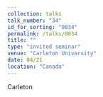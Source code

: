 ```yaml
---
collection: talks
talk_number: "34"
id_for_sorting: "0034"
permalink: /talks/0034
title: "" 
type: "invited seminar"
venue: "Carleton University"
date: 04/21
location: "Canada"
---
```


Carleton
